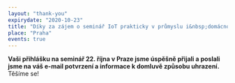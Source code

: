 ```yaml
---
layout: "thank-you"
expirydate: "2020-10-23"
title: "Díky za zájem o seminář IoT prakticky v průmyslu i&nbsp;domácnostech"
place: "Praha"
events: true
---
```


**Vaši přihlášku na seminář 22. října v Praze jsme úspěšně přijali a poslali jsme na váš e-mail potvrzení a informace k domluvě způsobu uhrazení.** Těšíme se!

<!--Víte o někom, koho bude seminář také zajímat? Dejte jim o tom vědět:
<div class="addthis_inline_share_toolbox pb-50" style = "text-align:center;margin-top: -30px;"></div>-->
